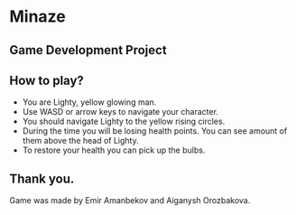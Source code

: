 # Minaze

## Game Development Project

## How to play?
* You are Lighty, yellow glowing man.
* Use WASD or arrow keys to navigate your character.
* You should navigate Lighty to the yellow rising circles.
* During the time you will be losing health points. You can see amount of them above the head of Lighty.
* To restore your health you can pick up the bulbs.

## Thank you.
Game was made by Emir Amanbekov and Aiganysh Orozbakova.
